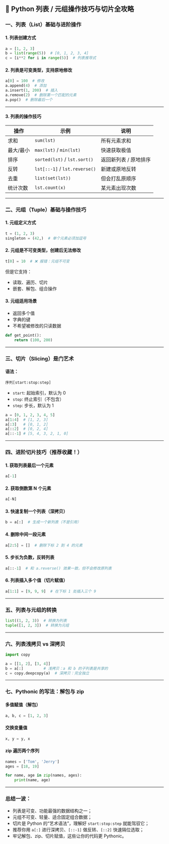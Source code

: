 
## 🧠 Python 列表 / 元组操作技巧与切片全攻略


### 一、列表（List）基础与进阶操作

#### 1. 列表创建方式

```python
a = [1, 2, 3]
b = list(range(5))  # [0, 1, 2, 3, 4]
c = [i**2 for i in range(5)]  # 列表推导式
```

#### 2. 列表是**可变类型**，支持原地修改

```python
a[0] = 100  # 修改
a.append(4)  # 添加
a.insert(1, 200)  # 插入
a.remove(2)  # 删除第一个匹配的元素
a.pop()  # 删除最后一个
```

---

#### 3. 列表的操作技巧

| 操作 | 示例 | 说明 |
|------|------|------|
| 求和 | `sum(lst)` | 所有元素求和 |
| 最大/最小 | `max(lst)` / `min(lst)` | 快速获取极值 |
| 排序 | `sorted(lst)` / `lst.sort()` | 返回新列表 / 原地排序 |
| 反转 | `lst[::-1]` / `lst.reverse()` | 新建或原地反转 |
| 去重 | `list(set(lst))` | 但会打乱原顺序 |
| 统计次数 | `lst.count(x)` | 某元素出现次数 |

---

### 二、元组（Tuple）基础与操作技巧

#### 1. 元组定义方式

```python
t = (1, 2, 3)
singleton = (42,)  # 单个元素必须加逗号
```

#### 2. 元组是**不可变类型**，创建后无法修改

```python
t[0] = 10  # ❌ 报错：元组不可变
```

但是它支持：

- 读取、遍历、切片
- 嵌套、解包、组合操作

#### 3. 元组适用场景

- 返回多个值
- 字典的键
- 不希望被修改的只读数据

```python
def get_point():
    return (100, 200)
```

---

### 三、切片（Slicing）是门艺术

#### 语法：
```python
序列[start:stop:step]
```

- `start`: 起始索引，默认为 0
- `stop`: 终止索引（不包含）
- `step`: 步长，默认为 1

```python
a = [0, 1, 2, 3, 4, 5]
a[1:4]  # [1, 2, 3]
a[:3]   # [0, 1, 2]
a[::2]  # [0, 2, 4]
a[::-1] # [5, 4, 3, 2, 1, 0]
```

---

### 四、进阶切片技巧（推荐收藏！）

#### 1. 获取列表最后一个元素

```python
a[-1]
```

#### 2. 获取倒数第 N 个元素

```python
a[-N]
```

#### 3. 快速复制一个列表（深拷贝）

```python
b = a[:]  # 生成一个新列表（不是引用）
```

#### 4. 删除中间一段元素

```python
a[2:5] = []  # 删除下标 2 到 4 的元素
```

#### 5. 步长为负数，反转列表

```python
a[::-1]  # 和 a.reverse() 效果一致，但不会修改原列表
```

#### 6. 列表插入多个值（切片赋值）

```python
a[1:1] = [9, 9, 9]  # 在下标 1 处插入三个 9
```

---

### 五、列表与元组的转换

```python
list((1, 2, 3))  # 转换为列表
tuple([1, 2, 3])  # 转换为元组
```

---

### 六、列表浅拷贝 vs 深拷贝

```python
import copy

a = [[1, 2], [3, 4]]
b = a[:]         # 浅拷贝：a 和 b 的子列表是共享的
c = copy.deepcopy(a)  # 深拷贝：完全独立
```

---

### 七、Pythonic 的写法：解包与 zip

#### 多值赋值（解包）

```python
a, b, c = [1, 2, 3]
```

#### 交换变量值

```python
x, y = y, x
```

#### zip 遍历两个序列

```python
names = ['Tom', 'Jerry']
ages = [18, 19]

for name, age in zip(names, ages):
    print(name, age)
```

---

### 总结一波：

- 列表是可变、功能最强的数据结构之一；
- 元组不可变、轻量、适合固定组合数据；
- 切片是 Python 的“艺术语法”，理解好 `start:stop:step` 就能驾驭它；
- 推荐你用 `a[:]` 进行深拷贝、`[::-1]` 做反转、`[::2]` 快速隔位选取；
- 牢记解包、zip、切片赋值，这些让你的代码更 Pythonic。

